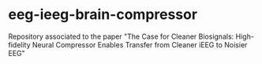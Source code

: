 # eeg-ieeg-brain-compressor
Repository associated to the paper "The Case for Cleaner Biosignals: High-fidelity Neural Compressor Enables Transfer from Cleaner iEEG to Noisier EEG"
